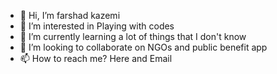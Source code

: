 - 👋 Hi, I’m farshad kazemi
- 👀 I’m interested in Playing with codes
- 🌱 I’m currently learning a lot of things that I don't know
- 💞️ I’m looking to collaborate on NGOs and public benefit app
- 📫 How to reach me? Here and Email

<!---
farshadkazemi-dev/farshadkazemi-dev is a ✨ special ✨ repository because its `README.md` (this file) appears on your GitHub profile.
You can click the Preview link to take a look at your changes.
--->
